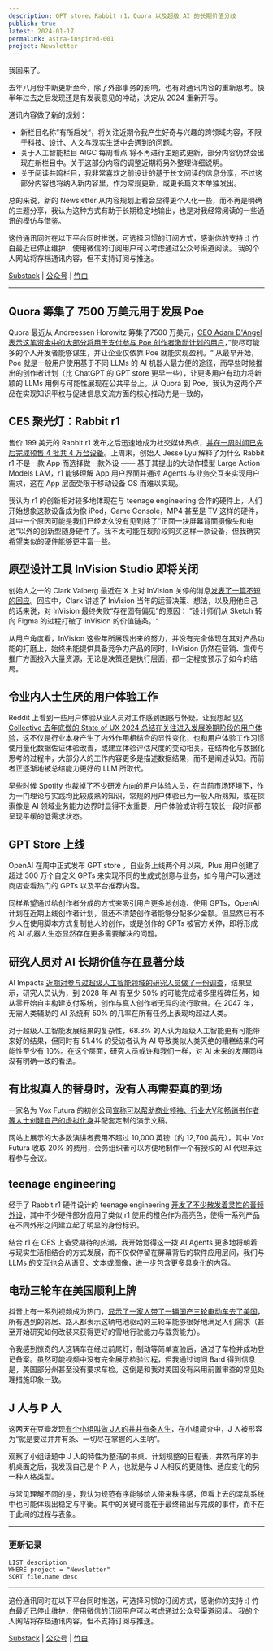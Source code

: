 ```yaml
---
description: GPT store，Rabbit r1，Quora 以及超级 AI 的长期价值分歧
publish: true
latest: 2024-01-17
permalink: astra-inspired-001
project: Newsletter
---
```

我回来了。

去年八月份中断更新至今，除了外部事务的影响，也有对通讯内容的重新思考。快半年过去之后发现还是有发表意见的冲动，决定从 2024 重新开写。

通讯内容做了新的规划：
- 新栏目名称”有所启发“，将关注近期令我产生好奇与兴趣的跨领域内容，不限于科技、设计、人文与现实生活中会遇到的问题。
- 关于人工智能栏目 AIGC 每周看点 将不再进行主题式更新，部分内容仍然会出现在新栏目中。关于这部分内容的调整近期将另外整理详细说明。
- 关于阅读共鸣栏目，我非常喜欢之前设计的基于长文阅读的信息分享，不过这部分内容也将纳入新内容里，作为常规更新，或更长篇文本单独发出。

总的来说，新的 Newsletter 从内容规划上看会显得更个人化一些，而不再是明确的主题分享，我认为这种方式有助于长期稳定地输出，也是对我经常阅读的一些通讯的模仿与借鉴。

这份通讯同时在以下平台同时推送，可选择习惯的订阅方式，感谢你的支持 :)
竹白最近已停止维护，使用微信的订阅用户可以考虑通过公众号渠道阅读。
我的个人网站将存档通讯内容，但不支持订阅与推送。

[Substack](https://yishan.substack.com/) | [公众号](https://mp.weixin.qq.com/s/hjgRQFP1atEM80uxM8t7xw) | [竹白](https://speciouspm.zhubai.love/)

---

## Quora 筹集了 7500 万美元用于发展 Poe

Quora 最近从 Andreessen Horowitz 筹集了7500 万美元，[CEO Adam D'Angel 表示这笔资金中的大部分将用于支付参与 Poe 创作者激励计划的用户](https://quorablog.quora.com/New-Funding-from-Andreessen-Horowitz)，”使尽可能多的个人开发者能够谋生，并让企业仅依靠 Poe 就能实现盈利。“ 从最早开始，Poe 就是一般用户使用基于不同 LLMs 的 AI 机器人最方便的途径，而早些时候推出的创作者计划（比 ChatGPT 的 GPT store 更早一些），让更多用户有动力将新颖的 LLMs 用例与可能性展现在公共平台上。从 Quora 到 Poe，我认为这两个产品在实现知识平权与促进信息交流方面的核心推动力是一致的，

## CES 聚光灯：Rabbit r1

售价 199 美元的 Rabbit r1 发布之后迅速地成为社交媒体热点，[并在一周时间已先后完成预售 4 批共 4 万台设备](https://twitter.com/rabbit_hmi/status/1747045687441940597)。上周末，创始人 Jesse Lyu 解释了为什么 Rabbit r1 不是一款 App 而选择做一款外设 —— 基于其提出的大动作模型 Large Action Models LAM，r1 能够理解 App 用户界面并通过 Agents 与业务交互来实现用户需求，这在 App 层面受限于移动设备 OS 而难以实现。

我认为 r1 的创新相对较多地体现在与 teenage engineering 合作的硬件上，人们开始想象这款设备成为像  iPod，Game Console，MP4 甚至是 TV 这样的硬件，其中一个原因可能是我们已经太久没有见到除了”正面一块屏幕背面摄像头和电池“以外的创新型随身硬件了。我不太可能在现阶段购买这样一款设备，但我确实希望类似的硬件能够更丰富一些。

## 原型设计工具 InVision Studio 即将关闭

创始人之一的 Clark Valberg 最近在 X 上对 InVision 关停的消息[发表了一篇不短的回应](https://x.com/ClarkValberg/status/1743850775829246134?s=20)。回应中，Clark 讲述了 InVision 当年的运营决策、想法，以及用他自己的话来说，对 InVision 最终失败“存在固有偏见”的原因： ”设计师们从 Sketch 转向 Figma 的过程打破了 inVision 的价值链条。“

从用户角度看，InVision 这些年所展现出来的努力，并没有完全体现在其对产品功能的打磨上，始终未能提供具备竞争力产品的同时，InVision 仍然在营销、宣传与推广方面投入大量资源，无论是决策还是执行层面，都一定程度预示了如今的结局。

## 令业内人士生厌的用户体验工作

Reddit 上看到一些用户体验从业人员对工作感到困惑与怀疑。让我想起 [UX Collective 去年底做的 State of UX 2024 总结在关注进入发展晚期阶段的用户体验](https://uxdesign.cc/the-state-of-ux-in-2024-enter-late-stage-ux-e9b403b67667)，这不仅是行业本身产生了内外作用相结合的显性变化，也和用户体验工作习惯使用量化数据佐证体验改善，或建立体验评估尺度的变动相关。在结构化与数据化思考的过程中，大部分人的工作内容更多是描述数据结果，而不是阐述认知。而前者正逐渐地被总结能力更好的 LLM 所取代。

早些时候 Spotify 也裁掉了不少研发方向的用户体验人员，在当前市场环境下，作为一门理论与实践均比较成熟的知识，常规的用户体验已为一般人所熟知，或在探索像是 AI 领域业务能力边界时显得不太重要，用户体验或许将在较长一段时间都呈现平缓的低需求状态。

## GPT Store 上线

OpenAI 在周中正式发布 GPT store ，自业务上线两个月以来，Plus 用户创建了超过 300 万个自定义 GPTs 来实现不同的生成式创意与业务，如今用户可以通过商店查看热门的 GPTs 以及平台推荐内容。

同样希望通过给创作者分成的方式来吸引用户更多地创造、使用 GPTs，OpenAI 计划在近期上线创作者计划，但还不清楚创作者能够分配多少金额。但显然已有不少人在使用脚本方式复制他人的创作，或是创作的 GPTs 被官方关停，即将形成的 AI 机器人生态显然存在更多需要解决的问题。

## 研究人员对 AI 长期价值存在显著分歧

AI Impacts [近期对参与过超级人工智能领域的研究人员做了一份调查](https://wiki.aiimpacts.org/ai_timelines/predictions_of_human-level_ai_timelines/ai_timeline_surveys/2023_expert_survey_on_progress_in_ai)，结果显示，研究人员认为，到 2028 年 AI 有至少 50% 的可能完成诸多里程碑任务，如从零开始自主构建支付系统，创作与真人创作者无异的流行歌曲。在 2047 年，无需人类辅助的 AI 系统有 50% 的几率在所有任务上表现均超过人类。

对于超级人工智能发展结果的复杂性，68.3% 的人认为超级人工智能更有可能带来好的结果，但同时有 51.4% 的受访者认为 AI 导致类似人类灭绝的糟糕结果的可能性至少有 10%。在这个层面，研究人员或许和我们一样，对 AI 未来的发展同样没有明确一致的看法。

## 有比拟真人的替身时，没有人再需要真的到场

一家名为 Vox Futura 的初创公司[宣称可以帮助商业领袖、行业大V和畅销书作者等人士创建自己的虚拟化身](https://www.vox-futura.com/)并配套定制的演示文稿。

网站上展示的大多数演讲者费用不超过 10,000 英镑（约 12,700 美元），其中 Vox Futura 收取 20% 的费用，会务组织者可以方便地制作一个有授权的 AI 代理来远程参与会议。

## teenage engineering

经手了 Rabbit r1 硬件设计的 teenage engineering [开发了不少散发着灵性的音频外设](https://teenage.engineering/)，其中不少硬件部分应用了类似 r1 使用的橙色作为高亮色，使得一系列产品在不同外形之间建立起了明显的身份标识。

结合 r1 在 CES 上备受期待的热潮，我开始觉得这一拨 AI Agents 更多地将朝着与现实生活相结合的方式发展，而不仅仅停留在屏幕背后的软件应用层间，我们与 LLMs 的交互也会从语音、文本或图像，进一步包含更多具身化的内容。

## 电动三轮车在美国顺利上牌

抖音上有一系列视频成为热门，[显示了一家人带了一辆国产三轮电动车去了美国](https://v.douyin.com/iLSc7g6e/)，所有遇到的邻居、路人都表示这辆电池驱动的三轮车能够很好地满足人们需求（甚至开始研究如何改装来获得更好的雪地行驶能力与载货能力）。

令我感到惊奇的人这辆车在经过前尾灯，制动等简单查验后，通过了车检并成功登记备案。虽然可能视频中没有完全展示检验过程，但我通过询问 Bard 得到信息是，美国部分州甚至没有要求车检。这倒是和我对美国没有采用前置审查的常见处理措施印象一致。

## J 人与 P 人

这两天在豆瓣发现[有个小组叫做 J人的井井有条人生](https://www.douban.com/group/741380/)，在小组简介中，J 人被形容为“就是要过井井有条、一切尽在掌握的人生呐”。

观察了小组话题中 J 人的特性为整洁的书桌、计划规整的日程表，井然有序的手机桌面之后，我发现自己是个 P 人，也就是与 J 人相反的更随性、适应变化的另一种人格类型。

与常见理解不同的是，我认为规范有序能够给人带来秩序感，但看上去的混乱系统中也可能体现出稳定与平衡。其中的关键可能在于最终输出与完成的事件，而不在于此间的过程与表象。

---
### 更新记录
```dataview
LIST description
WHERE project = "Newsletter"
SORT file.name desc
```

---

这份通讯同时在以下平台同时推送，可选择习惯的订阅方式，感谢你的支持 :)
竹白最近已停止维护，使用微信的订阅用户可以考虑通过公众号渠道阅读。
我的个人网站将存档通讯内容，但不支持订阅与推送。

[Substack](https://yishan.substack.com/) | [公众号](https://mp.weixin.qq.com/s/BGwGffc7SKL1ajvFd_9llw) | [竹白](https://speciouspm.zhubai.love/)